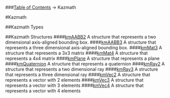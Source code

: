 ###[Table of Contents](../Lua.md) -> Kazmath

#Kazmath

##Kazmath Types

##Kazmath Structures
####[kmAABB2](kazmath/aabb2.md)
A structure that represents a two dimensional axis-aligned bounding box.
####[kmAABB3](kazmath/aabb3.md)
A structure that represents a three dimensional axis-aligned bounding box.
####[kmMat3](kazmath/mat3.md)
A structure that represents a 3x3 matrix
####[kmMat4](kazmath/mat4.md)
A structure that represents a 4x4 matrix
####[kmPlane](kazmath/plane.md)
A structure that represents a plane
####[kmQuaternion](kazmath/quaternion.md)
A structure that represents a quaternion
####[kmRay2](kazmath/ray2.md)
A structure that represents a two dimensional ray
####[kmRay3](kazmath/ray3.md)
A structure that represents a three dimensional ray
####[kmVec2](kazmath/vec2.md)
A structure that represents a vector with 2 elements
####[kmVec3](kazmath/vec3.md)
A structure that represents a vector with 3 elements
####[kmVec4](kazmath/vec4.md)
A structure that represents a vector with 4 elements
